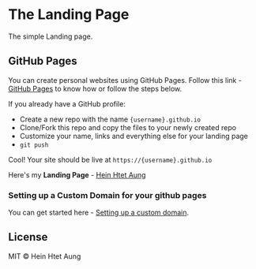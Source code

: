 # The Landing Page

The simple Landing page.

## GitHub Pages

You can create personal websites using GitHub Pages. Follow this link - [GitHub Pages](https://pages.github.com/) to know how or follow the steps below.

If you already have a GitHub profile:

* Create a new repo with the name `{username}.github.io`
* Clone/Fork this repo and copy the files to your newly created repo
* Customize your name, links and everything else for your landing page
* `git push`

Cool! Your site should be live at `https://{username}.github.io`

Here's my **Landing Page** - [Hein Htet Aung](https://koheinhtetaung.github.io)

### Setting up a Custom Domain for your github pages

You can get started here - [Setting up a custom domain](https://help.github.com/articles/quick-start-setting-up-a-custom-domain/).

## License

MIT © Hein Htet Aung
